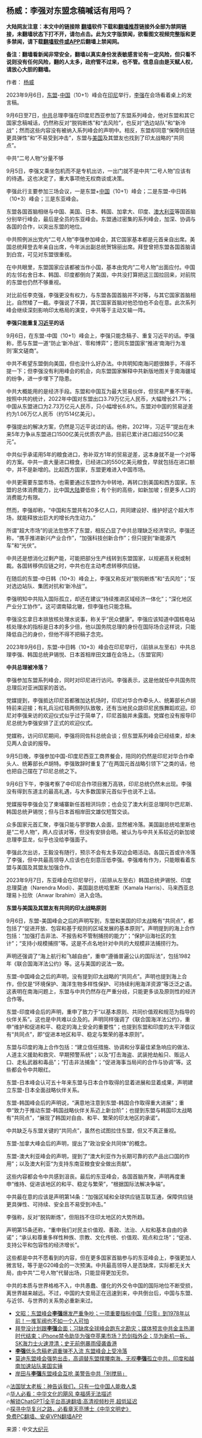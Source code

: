  <!-- 面包屑导航 --> <h2>杨威：李强对东盟念稿喊话有用吗？</h2> <p class="notice"><b>大陆网友注意：本文中的链接除 <a href="https://github.com/bannedbook/fanqiang" >翻墙</a>软件下载和<a href="https://github.com/killgcd/justmysocks/blob/master/README.md">翻墙推荐</a>链接外全部为禁网链接，未翻墙状态下打不开，请勿点击。此为文字版禁闻，欲看图文视频完整版和更多禁闻，请下载<a href="https://github.com/bannedbook/fanqiang">翻墙软件或APP</a>后翻墙上禁闻网。</p><p>备注：翻墙看新闻非常安全，翻墙以真实身份发表敏感言论有一定风险，但只看不说则没有任何风险，翻的人太多，政府管不过来，也不管。信息自由是天赋人权，请放心大胆的翻墙。</b></p>  <div class="entry"> <p>作者： <a href="https://www.bannedbook.org/bnews/tag/%e6%9d%a8%e5%a8%81/" class="st_tag internal_tag" rel="tag" title="标签 杨威 下的日志">杨威</a></p> <p id="conimg">2023年9月6日，<a href="https://www.bannedbook.org/bnews/tag/%E4%B8%9C%E7%9B%9F/" class="st_tag internal_tag" rel="tag" title="标签 东盟 下的日志">东盟</a>-<a href="https://www.bannedbook.org/bnews/tag/%E4%B8%AD%E5%9B%BD/" class="st_tag internal_tag" rel="tag" title="标签 中国 下的日志">中国</a>（10+1）峰会在<a href="https://www.bannedbook.org/bnews/tag/%e5%8d%b0%e5%b0%bc/" class="st_tag internal_tag" rel="tag" title="标签 印尼 下的日志">印尼</a>举行，<a href="https://www.bannedbook.org/bnews/tag/%e6%9d%8e%e5%bc%ba/" class="st_tag internal_tag" rel="tag" title="标签 李强 下的日志">李强</a>在会场看着桌上的发言稿。</p> <p>9月6日至7日，<a href="https://www.bannedbook.org/bnews/tag/%e4%b8%ad%e5%85%b1/" class="st_tag internal_tag" rel="tag" title="标签 中共 下的日志">中共</a>总理李强在印度尼西亚参加了东盟系列峰会，他对东盟和其它国家念稿喊话，仍然称反对“脱钩断炼”和“去风险”，也反对“选边站队”和“新冷战”；然而这些内容没有被纳入系列峰会的声明中。相反，东盟却同意“保障供应链更具弹性”和“不易受到冲击”，东盟与<a href="https://www.bannedbook.org/bnews/tag/%e7%be%8e%e5%9b%bd/" class="st_tag internal_tag" rel="tag" title="标签 美国 下的日志">美国</a>及其盟友也找到了印太战略的“共同点”。</p> <p>中共“二号人物”分量不够</p> <p>9月5日，李强又乘坐包机而不是专机出访，一出门就不是中共“二号人物”应该有的待遇。这也决定了，重大事项他无权商谈或决策。</p> <p>李强此行主要参加三场会议，一是东盟+<span class='wp_keywordlink_affiliate'><a href="https://www.bannedbook.org/" title="中国" target="_blank">中国</a></span>（10+1）峰会；二是东盟-中日韩（10+3）峰会；三是东亚峰会。</p> <p>东盟各国首脑相继与中国、美国、日本、韩国、加拿大、印度、<a href="https://www.bannedbook.org/bnews/tag/%e6%be%b3%e5%a4%a7%e5%88%a9%e4%ba%9a/" class="st_tag internal_tag" rel="tag" title="标签 澳大利亚 下的日志">澳大利亚</a>等国首脑分别举行峰会，最后是全员的东亚峰会。东盟通过密集的系列峰会，加深、协调与各国的合作，以突出东盟的地位。</p> <p>中共照例派出党内“二号人物”李强参加峰会，其它国家基本都是元首亲自出席。美国总统拜登去年亲自出席，今年派出副总统贺锦丽出席。拜登曾把东盟各国首脑请到白宫，可见对东盟很重视。</p> <p>在中共眼里，东盟国家应该都被当作小国，基本由党内“二号人物”出面应付。中国的左邻右舍日本、韩国、印度都倒向了美国，中共没打算把这三国拉回来，对前院的东盟也仍然不够重视。</p> <p>对比前任李克强，李强更没有权力，与东盟各国首脑并不对等，与其它国家首脑相比，自然矮了一截。李强说了不算，其它国家首脑对他恐怕也不会在意。此次系列峰会继续深刻影响印太格局的演变，中共等于主动又输一阵。</p> <p><strong>李强只能重复<a href="https://www.bannedbook.org/bnews/tag/%e4%b9%a0%e8%bf%91%e5%b9%b3/" class="st_tag internal_tag" rel="tag" title="标签 习近平 下的日志">习近平</a>的话</strong></p> <p>9月6日，在东盟-中国（10+1）峰会上，李强只能念稿子、重复习近平的话。李强称，愿与东盟一道“防止‘新冷战’、零和博弈”；愿同东盟国家“推进‘南海行为准则’案文磋商”。</p> <p>中共不希望东盟倒向美国，但也没什么好办法。中共明知南海问题很棘手，不得不提一下；但李强没有利用峰会的机会，向东盟国家解释中共新版地图关于南海疆域的纷争，进一步埋下了隐患。</p> <p>中共大概能用的是经济手段。东盟和中国互为最大贸易伙伴，但贸易严重不平衡。按照中共的统计，2022年中国对东盟出口3.79万亿元人民币，大幅增长21.7%；中国从东盟进口为2.73万亿元人民币，只小幅增长6.8%。东盟对中国的贸易逆差约为1.06万亿人民币（约1514亿美元）。</p> <p>李强提出的解决方案，仍然是习近平说过的话。他称，2021年，习近平“提出在未来5年力争从东盟进口1500亿美元优质农产品，目前已累计进口超过550亿美元”。</p> <p>中共似乎承诺用5年的粮食进口，弥补双方1年的贸易逆差，这本身就不是一个对等的方案。中共一直大量进口粮食，已经进口的550亿美元粮食，早就包括在进口额中，并不是新增的。比起西方国家，东盟更难进入中国市场。</p> <p>中共更需要东盟市场，也需要通过东盟作为中转地，再转口到美国和西方国家。东盟的总体消费能力，比中国<span class='wp_keywordlink_affiliate'><a href="https://www.bannedbook.org/" title="大陆" target="_blank">大陆</a></span>要低些；有个别的高些，如新加坡；但更多人口的消费能力有限。</p> <p>然而，李强却称，“中国和东盟共有20多亿人口，共同建设好、维护好这个超大市场，就能释放出巨大的增长内生动力。”</p> <p>所谓“超大市场”的说法忽悠不了东盟，相反凸显了中共总理缺乏经济常识。李强还称，“携手推进新兴产业合作”，“加强科技创新合作”；但只提到“新能源汽车”和“光伏”。</p> <p>中共还是想消化过剩产能，可能把部分生产线转到东盟国家，以规避高关税或制裁。各国转移供应链之时，中共也在主动考虑转移供应链。</p> <p>在随后的东盟-中日韩（10+3）峰会上，李强又称反对“脱钩断炼”和“去风险”；“反对选边站队、集团对抗和‘新冷战’”。</p> <p>李强明知中共陷入国际孤立，却还在建议“持续推进区域经济一体化”；“深化地区产业分工协作”。这可谓南辕北辙，但李强也只能念稿。</p> <p>李强没忘拿日本排放核处理水说事，称关乎“民众健康”。李强应该知道中国核电站核处理水的指标是日本的多少倍，他以国务院总理的身份在国际场合这样说，只能降低自己的身价，但他不得不把稿子念完。</p> <p>2023年9月6日，东盟-中日韩（10+3）峰会在印尼举行，（前排从左至右）中共总理李强、韩国总统尹锡悦、日本首相岸田文雄在会场上。（东盟官网）</p> <p><strong>中共总理被冷落？</strong></p> <p>李强参加东盟系列峰会，同时对印尼进行访问。李强表示，这是他就任中共国务院总理后对亚洲国家的首访。</p>  <p>党媒提到，李强抵达印尼首都雅加达机场时，印尼对华合作牵头人、统筹部长卢胡特前来迎接；有礼兵沿红毯两侧列队致敬，还有当地民众跳印尼民族舞蹈欢迎。印尼对李强来访的欢迎仪式似乎过于简单了，印尼首脑并未露面。党媒也没有报导印尼总统为李强安排了正式的欢迎仪式。</p> <p>党媒称，访问印尼期间，李强将同佐科总统会谈；但东盟系列峰会已经结束，却未见两人会谈的报导。</p> <p>9月5日晚，李强参加中国-印度尼西亚工商界餐会，陪同的仍然是印尼对华合作牵头人、统筹部长卢胡特。李强致辞时重复了“在两国元首战略引领下”之类的话，他也把自己摆在了印尼总统之下。</p> <p>9月6日下午，李强考察了中印尼合作项目雅万高铁，印尼总统仍然未出现。李强没有得到东道主的最高礼遇，与大多数国家元首似乎也说不上话。</p> <p>党媒报导李强会见了柬埔寨新任首相洪玛奈；也会见了澳大利亚总理阿尔巴尼斯、韩国总统尹锡悦；但与日本首相岸田文雄仅短暂交谈。</p> <p>众多国家元首汇聚，李强只能与寥寥数人会面，显然被冷落。美国副总统哈里斯也是“二号人物”，两人应该对等，但没有安排会晤。被认为与中共关系较近的新加坡总理李显龙，似乎也没给李强面子。</p> <p>李强此次出访，王毅没有随行，预示不会有太多双边会晤活动。各国元首或许冷落了李强，但中共最高领导人应该也在刻意压低李强。李强难有作为，只能眼看着东盟与美国及其盟友加强合作。</p> <p>2023年9月7日，东亚峰会在印尼举行，（前排从左至右）韩国总统尹锡悦、印度总理莫迪（Narendra Modi）、美国副总统哈里斯（Kamala Harris）、马来西亚总理易卜拉欣（Anwar Ibrahim）进入会场。</p> <p><strong>东盟与美国及其盟友有共同的印太战略原则</strong></p> <p>9月6日，东盟-美国峰会之后的声明写到，东盟和美国的印太战略有“共同点”，都包括了“促进开放、包容和基于规则的区域发展的基本原则”。声明提到的海上合作包括：“加强打击非法、不报告和不管制捕捞的能力”；“保护沿海社区的生计”；“支持小规模捕捞”等。这是不点名地针对中共的大规模非法捕捞行为。</p> <p>声明还强调了“海上航行和飞越自由”，重申“遵循普遍公认的国际法”，包括1982年《联合国海洋法公约》等。这与美国的说法一致。</p> <p>东盟-中国峰会之后的声明，没有提到印太战略的“共同点”。声明也提到海上合作，但仅是“环境保护、海洋生物多样性保护、可持续利用海洋资源”等泛泛之语。这表明在南海问题上，东盟与中共仍然存在严重分歧，只能更多谈及原则性的经济合作等。</p> <p>东盟-印度峰会后的声明，重申了致力于“以基本原则、共同价值观和规范为指导的伙伴关系”。这也是中共难以企及的。声明同样强调了《联合国海洋法公约》，重申“维护和促进和平、稳定的海上安全的重要性”；也提到东盟和印度的太平洋倡议有“共同点”，即“促进本地区和平、稳定与繁荣的基本原则”。</p>  <p>东盟与印度的海上合作包括：“建立信任措施、协调和分享最佳紧急响应的做法、人道主义援助和救灾、早期预警系统”；以及“打击海盗、武装抢劫船只、贩运人口、走私武器和毒品”；“打击非法捕鱼”；“促进海事当局间的合作与协调”等。这些都会令中共眼红。</p> <p>东盟-日本峰会认可五十年来东盟与日本合作取得的显着进展和显着成果，声明建立东盟-日本全面战略伙伴关系。</p> <p>东盟-韩国峰会后的声明说，“满意地注意到东盟-韩国合作取得重大进展”；重申“致力于推动东盟-韩国战略伙伴关系迈上新台阶”；也提到东盟与韩国印太战略有“共同点”，“展现了韩国对自由、和平、繁荣的印太地区的承诺”。</p> <p>中共缺乏与东盟关键的“共同点”，虽然也试图拉住东盟，但又不真正重视。</p> <p>东盟-加拿大峰会后的声明，提出了“政治安全共同体”的概念。</p> <p>东盟-澳大利亚峰会的声明，提到了“澳大利亚作为长期可靠的农产品出口国的作用”；以及澳大利亚“为支持东南亚粮食安全做出贡献”。</p> <p>这些内容都会令中共感到沮丧。最后的东亚峰会，各国首脑齐聚，声明再度重申“维持、促进该地区的和平、稳定与繁荣”，“根据国际法解决争端”。</p> <p>中共最在意的应该是声明第14条：“加强区域和全球供应链互联互通，保障供应链更具弹性、可持续、安全且不易受到冲击。”</p> <p>李强称，反对“脱钩断炼”，但阻挡不住印太地区的大势所趋。</p> <p>声明第15条还称，“重申我们对民主价值观、善政、法治、人权和基本自由的承诺”；“承认和尊重多样性种族、宗教、文化传统、价值观、观点和立场”；“促进、支持公平和包容性的经济增长”。</p> <p>这些都是中共不愿看到的内容，但在更多国家首脑参与的东亚峰会上，李强更加人微言轻，等于是G20峰会的一次预演。中共最高领导人是否缺席，实际都无关大局，由中共“二号人物”代替出场，只能显得更加无奈。</p> <p>中共的本质与世界格格不入，中共愚蠢、僵化的外交令中国的国际地位不断受损，离世界越来越远。不过，中国的大变局正在迅速到来，中共倒台后，中国与东盟、与近邻、与世界的关系势必重新来过。</p> <!--<div id="taboola-mid-1"></div>--><ul class='op-related-articles' title='相关阅读'> <li><a href='https://www.bannedbook.org/bnews/comments/20230909/1931262.html' target='_blank'>文昭：东盟峰会<b>李强</b>爆发严重争吵；一项重要指标中国「归零」到1978年以前！一堆军阀也不如一个人可怕</a></li> <li><a href='https://www.bannedbook.org/bnews/bannedvideo/20230909/1931200.html' target='_blank'>拜登没计划跟<b>李强</b>会面；习缺席全球峰会跑东北勘灾；媒体预言中共金主热潮时代结束；iPhone禁令助华为强夺苹果市场？恐剑指外企；华为新机一拆，SK海力士火速澄清；史无前例暴雨侵袭香港</a></li> <li><a href='https://www.bannedbook.org/bnews/ccpdope/20230909/1931184.html' target='_blank'><b>李强</b>低头念稿老调重弹不入流 东盟峰会上受冷落</a></li> <li><a href='https://www.bannedbook.org/bnews/sohnews/20230908/1931009.html' target='_blank'>莫迪东盟峰会强势出击，高调替东盟撑腰南海，无视<b>李强</b>孤立中共，印度和越南加速站队美国实锤</a></li> <li><a href='https://www.bannedbook.org/bnews/baitai/20230908/1930941.html' target='_blank'>岸田与<b>李强</b>东盟峰会互呛 美警告中共「别搅局」</a></li> </ul> <p class="texttj"> 🔥<a href="https://www.bannedbook.org/bnews/ssgc/20230219/1850782.html" target="_blank">法国犹太老板：神告诉我们，只有一位中国人能救人类</a><br/> 🔥<a href="https://www.bannedbook.org/bnews/comments/20220220/1694796.html" target="_blank">华人必看：中华文化的飓风 幸福感无法描述</a><br/> 🔥<a href="https://github.com/bannedbook/fanqiang/wiki/V2ray%E6%9C%BA%E5%9C%BA" target="_blank">解锁ChatGPT|全平台高速翻墙:高清视频秒开,超低延迟</a><br/> 🔥<a href="https://www.bannedbook.org/bnews/comments/20220808/1768773.html" target="_blank">探寻中华复兴之路，必看章天亮博士《中华文明史》</a><br/> <a href="https://github.com/bannedbook/fanqiang/wiki/%E7%A6%81%E9%97%BB%E7%BD%91%E5%AE%89%E5%8D%93%E7%BF%BB%E5%A2%99%E6%96%B0%E9%97%BBAPP" target="_blank">免费PC翻墙、安卓VPN翻墙APP</a><br/> </p> <p class="src-info">来源：中文<span class='wp_keywordlink_affiliate'><a href="http://www.epochtimes.com/" title="大纪元" target="_blank">大纪元</a></span> </p><a name='sharetosocial'></a> <div style="margin-bottom:5px;padding-bottom:5px;clear:both"> <div id="archive-pix-1" class="banner-ads"> <!-- AuctionX Display platform tag START --> <div id="27602x728x90x621x_ADSLOT1" clicktrack="%%CLICK_URL_ESC%%"></div>  <!-- AuctionX Display platform tag END --> </div> <div id="archive-pix-2" class="banner-ads"> <!-- AuctionX Display platform tag START --> <div id="27556x300x250x621x_ADSLOT1" clicktrack="%%CLICK_URL_ESC%%" style="margin:0 auto;text-align:center"></div>  <!-- AuctionX Display platform tag END --> </div> </div>  <div id="archive-pix-1" class="banner-ads"> <!-- AuctionX Display platform tag START --> <div id="27603x728x90x621x_ADSLOT1" clicktrack="%%CLICK_URL_ESC%%"></div>  <!-- AuctionX Display platform tag END --> </div> </div><!--END ENTRY--> 